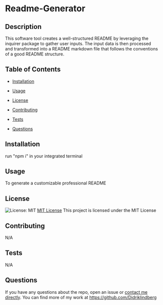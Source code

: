 # Readme-Generator

  ## Description
  This software tool creates a well-structured README by leveraging the inquirer package to gather user inputs. The input data is then processed and transformed into a README markdown file that follows the conventions of a good README structure.

  ## Table of Contents
  * [Installation](#installation)

  * [Usage](#usage)

  * [License](#license)

  * [Contributing](#contributing)

  * [Tests](#tests)

  * [Questions](#questions)

  ## Installation
  run "npm i" in your integrated terminal

  ## Usage
  To generate a customizable professional README

  ## License
  ![License: MIT](https://img.shields.io/badge/License-MIT-yellow.svg)
  [MIT License](https://opensource.org/licenses/MIT)
  This project is licensed under the MIT License

  ## Contributing
  N/A

  ## Tests
  N/A

  ## Questions
  If you have any questions about the repo, open an issue or [contact me directly](mailto:lindberg.didrik@gmail.com). You can find more of my work at https://github.com/Didriklindberg
  
